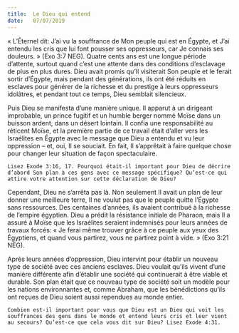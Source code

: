 ```yaml
---
title:  Le Dieu qui entend
date:   07/07/2019
---
```


« L’Éternel dit: J’ai vu la souffrance de Mon peuple qui est en Égypte, et J’ai entendu les cris que lui font pousser ses oppresseurs, car Je connais ses douleurs. » (Exo 3:7 NEG). Quatre cents ans est une longue période d’attente, surtout quand c’est une attente dans des conditions d’esclavage de plus en plus dures. Dieu avait promis qu’Il visiterait Son peuple et le ferait sortir d’Égypte, mais pendant des générations, ils ont été réduits en esclaves pour générer de la richesse et du prestige à leurs oppresseurs idolâtres, et pendant tout ce temps, Dieu semblait silencieux.

Puis Dieu se manifesta d’une manière unique. Il apparut à un dirigeant improbable, un prince fugitif et un humble berger nommé Moïse dans un buisson ardent, dans un désert lointain. Il confia une responsabilité au réticent Moïse, et la première partie de ce travail était d’aller vers les Israélites en Égypte avec le message que Dieu a entendu et vu leur oppression – et, oui, Il se souciait. En fait, Il s’apprêtait à faire quelque chose pour changer leur situation de façon spectaculaire.

`Lisez Exode 3:16, 17. Pourquoi était-il important pour Dieu de décrire d’abord Son plan à ces gens avec ce message spécifique? Qu’est-ce qui attire votre attention sur cette déclaration de Dieu?`

Cependant, Dieu ne s’arrêta pas là. Non seulement Il avait un plan de leur donner une meilleure terre, Il ne voulut pas que le peuple quitte l’Égypte sans ressources. Des centaines d’années, ils avaient contribué à la richesse de l’empire égyptien. Dieu a prédit la résistance initiale de Pharaon, mais Il a assuré à Moïse que les Israélites seraient indemnisés pour leurs années de travaux forcés: « Je ferai même trouver grâce à ce peuple aux yeux des Égyptiens, et quand vous partirez, vous ne partirez point à vide. » (Exo 3:21 NEG).

Après leurs années d’oppression, Dieu intervint pour établir un nouveau type de société avec ces anciens esclaves. Dieu voulait qu’ils vivent d’une manière différente afin d’établir une société qui continuerait à être viable et durable. Son plan était que ce nouveau type de société soit un modèle pour les nations environnantes et, comme Abraham, que les bénédictions qu’ils ont reçues de Dieu soient aussi rependues au monde entier.

`Combien est-il important pour vous que Dieu est un Dieu qui voit les souffrances des gens dans le monde et entend leurs cris et leur vient au secours? Qu’est-ce que cela vous dit sur Dieu? Lisez Exode 4:31.`